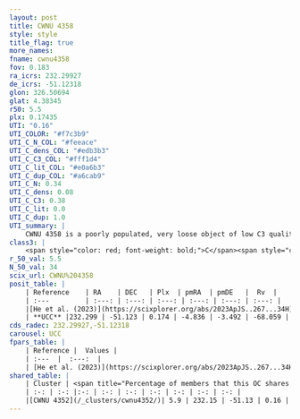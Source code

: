 ```yaml
---
layout: post
title: CWNU 4358
style: style
title_flag: true
more_names: 
fname: cwnu4358
fov: 0.183
ra_icrs: 232.29927
de_icrs: -51.12318
glon: 326.50694
glat: 4.38345
r50: 5.5
plx: 0.17435
UTI: "0.16"
UTI_COLOR: "#f7c3b9"
UTI_C_N_COL: "#feeace"
UTI_C_dens_COL: "#edb3b3"
UTI_C_C3_COL: "#fff1d4"
UTI_C_lit_COL: "#e0a6b3"
UTI_C_dup_COL: "#a6cab9"
UTI_C_N: 0.34
UTI_C_dens: 0.08
UTI_C_C3: 0.38
UTI_C_lit: 0.0
UTI_C_dup: 1.0
UTI_summary: |
    CWNU 4358 is a poorly populated, very loose object of low C3 quality. It was recently reported in the literature.<br><br>This object shares a very small percentage of members with at least one entry reported in the same catalogue.
class3: |
    <span style="color: red; font-weight: bold;">C</span><span style="color: #FFC300; font-weight: bold;">B</span>
r_50_val: 5.5
N_50_val: 34
scix_url: CWNU%204358
posit_table: |
    | Reference    | RA    | DEC   | Plx  | pmRA  | pmDE   |  Rv  |
    | :---         | :---: | :---: | :---: | :---: | :---: | :---: |
    |[He et al. (2023)](https://scixplorer.org/abs/2023ApJS..267...34H) | 232.351 | -51.128 | 0.199 | -4.824 | -3.506 | -- |
    | **UCC** |232.299 | -51.123 | 0.174 | -4.836 | -3.492 | -68.059 | 
cds_radec: 232.29927,-51.12318
carousel: UCC
fpars_table: |
    | Reference |  Values |
    | :---  |  :---:  |
    | [He et al. (2023)](https://scixplorer.org/abs/2023ApJS..267...34H) | `A0=1.95, m-M=13.4, logA=9.1` |
shared_table: |
    | Cluster | <span title="Percentage of members that this OC shares with the ones listed">%</span>   | RA   | DEC   | Plx   | pmRA  | pmDE  | Rv | UTI |
    | :-: | :-: |:-: | :-: | :-: | :-: | :-: | :-: | :-: |
    |[CWNU 4352](/_clusters/cwnu4352/)| 5.9 | 232.15 | -51.13 | 0.16 | -4.65 | -3.24 | -19.46 |0.05 |
---
```

